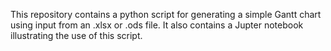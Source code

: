 This repository contains a python script for generating a simple Gantt chart
using input from an .xlsx or .ods file. It also contains a Jupter notebook
illustrating the use of this script. 
